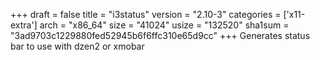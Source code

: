 +++
draft = false
title = "i3status"
version = "2.10-3"
categories = ['x11-extra']
arch = "x86_64"
size = "41024"
usize = "132520"
sha1sum = "3ad9703c1229880fed52945b6f6ffc310e65d9cc"
+++
Generates status bar to use with dzen2 or xmobar